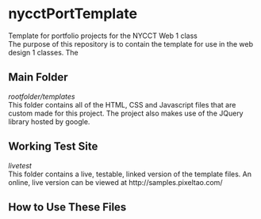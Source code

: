 # nycctPortTemplate
Template for portfolio projects for the NYCCT Web 1 class<br>
The purpose of this repository is to contain the template for use in the web design 1 classes. The 

<h2>Main Folder</h2>
<em>rootfolder/templates</em><br>
This folder contains all of the HTML, CSS and Javascript files that are custom made for this project. The project also makes use of the JQuery library hosted by google. 
<h2>Working Test Site</h2>
<em>livetest</em><br>
This folder contains a live, testable, linked version of the template files. An online, live version can be viewed at http://samples.pixeltao.com/
<h2>How to Use These Files</h2>

